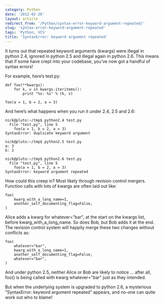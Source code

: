 ```yaml
---
category: Python
date: '2012-02-20'
layout: article
redirect_from: '/Python/syntax-error-keyword-argument-repeated/'
slug: 'syntax-error-keyword-argument-repeated'
tags: 'Python, VCS'
title: 'SyntaxError: keyword argument repeated'
---
```


It turns out that repeated keyword arguments (kwargs) were illegal in
python 2.4, ignored in python 2.5 and illegal again in python 2.6. This
means that if some have crept into your codebase, you’ve now got a
handful of syntax errors!

For example, here’s test.py:

    def foo(**kwargs):
        for k, v in kwargs.iteritems():
            print "%s: %s" % (k, v)

    foo(a = 1, b = 2, a = 3)

And here’s what happens when you run it under 2.4, 2.5 and 2.6:

    nick@pluto:~/tmp$ python2.4 test.py
      File "test.py", line 5
        foo(a = 1, b = 2, a = 3)
    SyntaxError: duplicate keyword argument

    nick@pluto:~/tmp$ python2.5 test.py
    a: 3
    b: 2

    nick@pluto:~/tmp$ python2.6 test.py
      File "test.py", line 5
        foo(a = 1, b = 2, a = 3)
    SyntaxError: keyword argument repeated

How could this creep in? Most likely through revision control mergers.
Function calls with lots of kwargs are often laid out like:

    foo(
        kwarg_with_a_long_name=1,
        another_self_documenting_flag=False,
    )

Alice adds a kwarg for whatever="bar", at the start on the kwargs list,
before kwarg\_with\_a\_long\_name. So does Bob, but Bob adds it at the
end. The revision control system will happily merge these two changes
without conflicts as:

    foo(
        whatever="bar",
        kwarg_with_a_long_name=1,
        another_self_documenting_flag=False,
        whatever="bar",
    )

And under python 2.5, neither Alice or Bob are likely to notice ...
after all, foo() is being called with kwarg whatever="bar" just as they
intended.

But when the underlying system is upgraded to python 2.6, a mysterious
“SyntaxError: keyword argument repeated” appears, and no-one can quite
work out who to blame!
